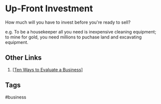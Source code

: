 # Up-Front Investment 

How much will you have to invest before you're ready to sell?

e.g. To be a housekeeper all you need is inexpensive cleaning equipment; to mine for gold, you need millions to puchase land and excavating equipment.  

## Other Links
1. [\[Ten Ways to Evaluate a Business\]](../202203182053)  

## Tags
#business
